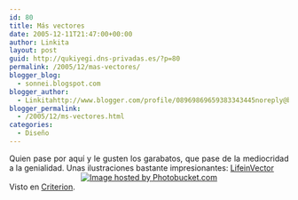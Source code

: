```yaml
---
id: 80
title: Más vectores
date: 2005-12-11T21:47:00+00:00
author: Linkita
layout: post
guid: http://qukiyegi.dns-privadas.es/?p=80
permalink: /2005/12/mas-vectores/
blogger_blog:
  - sonnei.blogspot.com
blogger_author:
  - Linkitahttp://www.blogger.com/profile/08969869659383343445noreply@blogger.com
blogger_permalink:
  - /2005/12/ms-vectores.html
categories:
  - Diseño
---
```

<div style="text-align: justify;">
  Quien pase por aquí y le gusten los garabatos, que pase de la mediocridad a la genialidad. Unas ilustraciones bastante impresionantes: <a href="http://www.lifeinvector.com/">LifeinVector</a>
</div>

<center>
  <a href="http://i7.photobucket.com/albums/y261/linkitab/taza.jpg"><img src="http://i7.photobucket.com/albums/y261/linkitab/taza2.jpg" alt="Image hosted by Photobucket.com" border="0" /></a>
</center>

<div style="text-align: left;">
  Visto en <a href="http://www.criteriondg.info/wordpress/">Criterion</a>.
</div>